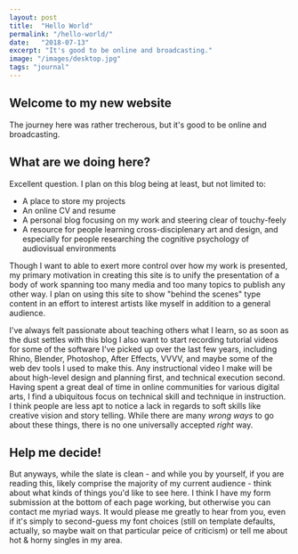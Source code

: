 ```yaml
---
layout: post
title:  "Hello World"
permalink: "/hello-world/"
date:   "2018-07-13"
excerpt: "It's good to be online and broadcasting."
image: "/images/desktop.jpg"
tags: "journal"
---
```

## Welcome to my new website
The journey here was rather trecherous, but it's good to be online and broadcasting.

## What are we doing here?
Excellent question. I plan on this blog being at least, but not limited to:

- A place to store my projects
- An online CV and resume
- A personal blog focusing on my work and steering clear of touchy-feely
- A resource for people learning cross-disciplenary art and design, and especially for people researching the cognitive psychology of audiovisual environments

Though I want to able to exert more control over how my work is presented, my primary motivation in creating this site is to unify the presentation of a body of work spanning too many media and too many topics to publish any other way. I plan on using this site to show "behind the scenes" type content in an effort to interest artists like myself in addition to a general audience.

I've always felt passionate about teaching others what I learn, so as soon as the dust settles with this blog I also want to start recording tutorial videos for some of the software I've picked up over the last few years, including Rhino, Blender, Photoshop, After Effects, VVVV, and maybe some of the web dev tools I used to make this. Any instructional video I make will be about high-level design and planning first, and technical execution second. Having spent a great deal of time in online communities for various digital arts, I find a ubiquitous focus on technical skill and technique in instruction. I think people are less apt to notice a lack in regards to soft skills like creative vision and story telling. While there are many _wrong ways_ to go about these things, there is no one universally accepted _right_ way.

## Help me decide!
But anyways, while the slate is clean - and while you by yourself, if you are reading this, likely comprise the majority of my current audience - think about what kinds of things you'd like to see here. I think I have my form submission at the bottom of each page working, but otherwise you can contact me myriad ways. It would please me greatly to hear from you, even if it's simply to second-guess my font choices (still on template defaults, actually, so maybe wait on that particular peice of criticism) or tell me about hot & horny singles in my area.
